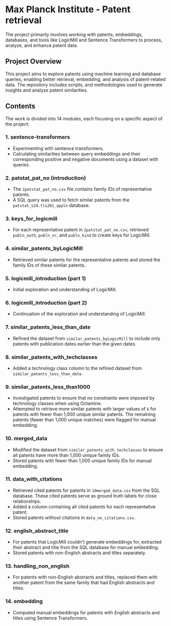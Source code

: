 # Max Planck Institute - Patent retrieval

The project primarily involves working with patents, embeddings, databases, and tools like LogicMill and Sentence Transformers to process, analyze, and enhance patent data.

## Project Overview

This project aims to explore patents using machine learning and database queries, enabling better retrieval, embedding, and analysis of patent-related data. The repository includes scripts, and methodologies used to generate insights and analyze patent similarities.

## Contents

The work is divided into 14 modules, each focusing on a specific aspect of the project:

### 1. **sentence-transformers**
- Experimenting with sentence transformers.
- Calculating similarities between query embeddings and their corresponding positive and negative documents using a dataset with queries.

### 2. **patstat_pat_no (introduction)**
- The `2patstat_pat_no.csv` file contains family IDs of representative patents.
- A SQL query was used to fetch similar patents from the `patstat_s24.tls201_appln` database.

### 3. **keys_for_logicmill**
- For each representative patent in `2patstat_pat_no.csv`, retrieved `publn_auth`, `publn_nr`, and `publn_kind` to create keys for LogicMill.

### 4. **similar_patents_byLogicMill**
- Retrieved similar patents for the representative patents and stored the family IDs of these similar patents.

### 5. **logicmill_introduction (part 1)**
- Initial exploration and understanding of LogicMill.

### 6. **logicmill_introduction (part 2)**
- Continuation of the exploration and understanding of LogicMill.

### 7. **similar_patents_less_than_date**
- Refined the dataset from `similar_patents_byLogicMill` to include only patents with publication dates earlier than the given dates.

### 8. **similar_patents_with_techclasses**
- Added a technology class column to the refined dataset from `similar_patents_less_than_date`.

### 9. **similar_patents_less_than1000**
- Investigated patents to ensure that no constraints were imposed by technology classes when using Octamine. 
- Attempted to retrieve more similar patents with larger values of `k` for patents with fewer than 1,000 unique similar patents. The remaining patents (fewer than 1,000 unique matches) were flagged for manual embedding.

### 10. **merged_data**
- Modified the dataset from `similar_patents_with_techclasses` to ensure all patents have more than 1,000 unique family IDs.
- Stored patents with fewer than 1,000 unique family IDs for manual embedding.

### 11. **data_with_citations**
- Retrieved cited patents for patents in `10merged_data.csv` from the SQL database. These cited patents serve as ground truth labels for close relationships.
- Added a column containing all cited patents for each representative patent.
- Stored patents without citations in `data_no_citations.csv`.

### 12. **english_abstract_title**
- For patents that LogicMill couldn't generate embeddings for, extracted their abstract and title from the SQL database for manual embedding.
- Stored patents with non-English abstracts and titles separately.

### 13. **handling_non_english**
- For patents with non-English abstracts and titles, replaced them with another patent from the same family that had English abstracts and titles.

### 14. **embedding**
- Computed manual embeddings for patents with English abstracts and titles using Sentence Transformers.
